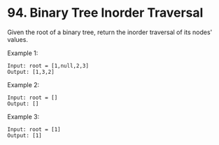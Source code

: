 # 94. Binary Tree Inorder Traversal

Given the root of a binary tree, return the inorder traversal of its nodes' values.

 

Example 1:
```
Input: root = [1,null,2,3]
Output: [1,3,2]
```
Example 2:
```
Input: root = []
Output: []
```
Example 3:
```
Input: root = [1]
Output: [1]